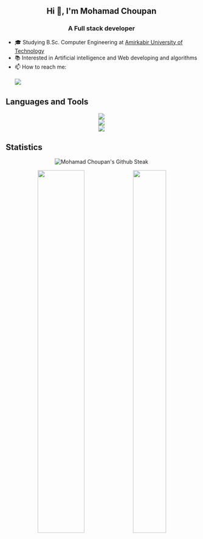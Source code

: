 
<h2 align="center">Hi 👋, I'm Mohamad Choupan</h2>
<h3 align="center">A Full stack developer</h3> 

- 🎓 Studying B.Sc. Computer Engineering at [Amirkabir University of Technology](https://aut.ac.ir)
- 📚 Interested in Artificial intelligence and Web developing and algorithms
- 📫 How to reach me: <br> <br>
[![](https://img.shields.io/badge/-mohamadchoupan80@gmail.com-black?style=flat-circle&logo=gmail)](mailto:mohamadchoupan80@gmail.com)



## Languages and Tools

<p align="center">
  <a href="https://skillicons.dev">
    <img src="https://skillicons.dev/icons?i=c,java,python,js,ts,react,nodejs,django,html,css,reactnative" /><br>
    <img src="https://skillicons.dev/icons?i=postgres,mysql,sqlite,docker,kubernetes,linux" /><br>
    <img src="https://skillicons.dev/icons?i=tensorflow,pytorch,arduino,git,latex" />
  </a>
</p>

## Statistics
<p align="center">
  <img src="https://github-readme-streak-stats.herokuapp.com/?user=mohamadch91&theme=github-dark-blue" alt="Mohamad Choupan's Github Steak" /><br>
<!--   <a href="https://github.com/anuraghazra/github-readme-stats"><img src="https://github-readme-stats.vercel.app/api/wakatime?username=mohamadch91&theme=monokai" alt="Mohamad Choupan's Wakatime"></a> -->
</p>
<p align="center">
  <img height="49.5%" width="49.5%" src="https://github-readme-stats.vercel.app/api?username=mohamadch91&show_icons=true&include_all_commits=true&theme=github_dark&count_private=true" >

  <img height="49.5%" width="41.5%" src="https://github-readme-stats.vercel.app/api/top-langs/?username=mohamadch91&layout=compact&theme=github_dark&langs_count=6" />
</p>





